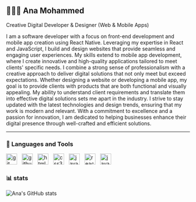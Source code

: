 ## 👨🏽‍💻 Ana Mohammed

Creative Digital Developer & Designer (Web & Mobile Apps)

I am a software developer with a focus on front-end development and mobile app creation using React Native. Leveraging my expertise in React and JavaScript, I build and design websites that provide seamless and engaging user experiences. My skills extend to mobile app development, where I create innovative and high-quality applications tailored to meet clients' specific needs. I combine a strong sense of professionalism with a creative approach to deliver digital solutions that not only meet but exceed expectations. Whether designing a website or developing a mobile app, my goal is to provide clients with products that are both functional and visually appealing. My ability to understand client requirements and translate them into effective digital solutions sets me apart in the industry. I strive to stay updated with the latest technologies and design trends, ensuring that my work is modern and relevant. With a commitment to excellence and a passion for innovation, I am dedicated to helping businesses enhance their digital presence through well-crafted and efficient solutions.

<hr />

### 🧰 Languages and Tools

<img align="left" alt="git" width="30px" style="padding-right: 10px;" src="https://cdn.jsdelivr.net/gh/devicons/devicon@latest/icons/git/git-original.svg" />
<img align="left" alt="github" width="30px" style="padding-right: 10px;" src="https://cdn.jsdelivr.net/gh/devicons/devicon@latest/icons/github/github-original.svg" />
<img align="left" alt="html5" width="30px" style="padding-right: 10px;" src="https://cdn.jsdelivr.net/gh/devicons/devicon@latest/icons/html5/html5-original.svg" />
<img align="left" alt="css3" width="30px" style="padding-right: 10px;" src="https://cdn.jsdelivr.net/gh/devicons/devicon@latest/icons/css3/css3-original.svg" />
<img align="left" alt="javascript" width="30px" style="padding-right: 10px;" src="https://cdn.jsdelivr.net/gh/devicons/devicon@latest/icons/javascript/javascript-original.svg" />
<img align="left" alt="react" width="30px" style="padding-right: 10px;" src="https://cdn.jsdelivr.net/gh/devicons/devicon@latest/icons/react/react-original.svg" />
<img align="left" alt="javascript" width="30px" style="padding-right: 10px;" src="https://cdn.jsdelivr.net/gh/devicons/devicon@latest/icons/nodejs/nodejs-original.svg" />
<br />

#

### 📊 stats
![Ana's GitHub stats](https://github-readme-stats.vercel.app/api?username=AnaMdTech&theme=dark&show_icons=true)



